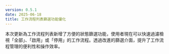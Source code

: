 ```yaml
---
version: 0.5.1
date: 2025-06-18
title: 工作流程列表篩選功能優化
---
```

本次更新為工作流程列表新增了方便的狀態篩選功能，使用者現在可以快速過濾檢視「全部」、「啟用」或「停用」的工作流程。透過改進的篩選介面，提升了工作流程管理的便利性和操作效率。
